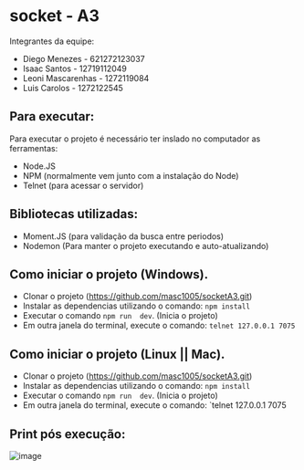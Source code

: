 # socket - A3

Integrantes da equipe:
- Diego Menezes - 621272123037
- Isaac Santos - 12719112049
- Leoni Mascarenhas - 1272119084
- Luis Carolos - 1272122545

## Para executar:
Para executar o projeto é necessário ter inslado no computador as ferramentas:
- Node.JS
- NPM (normalmente vem junto com a instalação do Node)
- Telnet (para acessar o servidor)

## Bibliotecas utilizadas:
- Moment.JS (para validação da busca entre periodos)
- Nodemon (Para manter o projeto executando e auto-atualizando)

## Como iniciar o projeto (Windows).
- Clonar o projeto (https://github.com/masc1005/socketA3.git)
- Instalar as dependencias utilizando o comando: `npm install`
- Executar o comando `npm run  dev`. (Inicia o projeto)
- Em outra janela do terminal, execute o comando: `telnet 127.0.0.1 7075`

## Como iniciar o projeto (Linux || Mac).
- Clonar o projeto (https://github.com/masc1005/socketA3.git)
- Instalar as dependencias utilizando o comando: `npm install`
- Executar o comando `npm run  dev`. (Inicia o projeto)
- Em outra janela do terminal, execute o comando: `telnet 127.0.0.1 7075

## Print pós execução:
![image](https://user-images.githubusercontent.com/55214404/204532995-62c9fdad-ee7d-4fc3-9965-c2eb41588f91.png)

